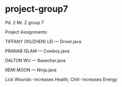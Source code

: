 project-group7
==============

Pd. 2 Mr. Z group 7



Project Assignments:

TIFFANY (XIUZHEN) LEI — Driver.java

PRANAB ISLAM — Cowboy.java

DALTON WU — Basechar.java

REMI MOON — Ninja.java

Lick Wounds- increases Health, 
Chill- increases Energy
